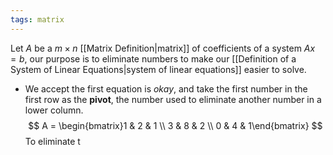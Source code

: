 ```yaml
---
tags: matrix
---
```

Let $A$ be a $m\times n$ [[Matrix Definition|matrix]] of coefficients of a system $Ax = b$, our purpose is to eliminate numbers to make our [[Definition of a System of Linear Equations|system of linear equations]] easier to solve.
- We accept the first equation is *okay*, and take the first number in the first row as the **pivot**, the number used to eliminate another number in a lower column.
$$
A = \begin{bmatrix}1 & 2  & 1 \\ 3 & 8 & 2 \\ 0 & 4 & 1\end{bmatrix}
$$
To eliminate t
